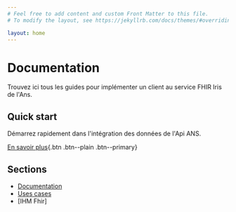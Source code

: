 ```yaml
---
# Feel free to add content and custom Front Matter to this file.
# To modify the layout, see https://jekyllrb.com/docs/themes/#overriding-theme-defaults

layout: home
---
```






# Documentation
Trouvez ici tous les guides pour implémenter un client au service FHIR Iris de l'Ans.

## Quick start

Démarrez rapidement dans l'intégration des données de l'Api ANS. 

[En savoir plus](pages/quick-start/readme.md){.btn .btn--plain .btn--primary}

## Sections

* [Documentation](pages/documentation/index)
* [Uses cases](pages/use-cases/index)
* [IHM Fhir]
